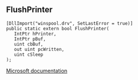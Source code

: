 ## FlushPrinter

```
[DllImport("winspool.drv", SetLastError = true)]
public static extern bool FlushPrinter(
   IntPtr hPrinter,
   IntPtr pBuf,
   uint cbBuf,
   out uint pcWritten,
   uint cSleep
);
```

[Microsoft documentation](TODO)

